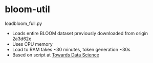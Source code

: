 # bloom-util

loadbloom_full.py 
<ul>
    <li>Loads entire BLOOM dataset previously downloaded from origin 2a3d62e</li>
    <li>Uses CPU memory</li>
    <li>Load to RAM takes ~30 minutes, token generation ~30s</li>
    <li>Based on script at <a href="https://towardsdatascience.com/run-bloom-the-largest-open-access-ai-model-on-your-desktop-computer-f48e1e2a9a32" target="_blank">Towards Data Science</a></li>
</ul>